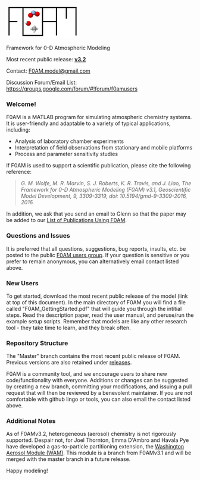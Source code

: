 ![alt text](https://github.com/AirChem/F0AM/blob/master/Docs/F0AMLogo.png "F0AM Logo")

Framework for 0-D Atmospheric Modeling

Most recent public release: [**v3.2**](https://github.com/AirChem/F0AM/releases/latest)

Contact: F0AM.model@gmail.com

Discussion Forum/Email List: https://groups.google.com/forum/#!forum/f0amusers

### Welcome!
F0AM is a MATLAB program for simulating atmospheric chemistry systems. It is user-friendly and adaptable to a variety of typical applications, including:
- Analysis of laboratory chamber experiments
- Interpretation of field observations from stationary and mobile platforms
- Process and parameter sensitivity studies 

If F0AM is used to support a scientific publication, please cite the following reference:

>*G. M. Wolfe, M. R. Marvin, S. J. Roberts, K. R. Travis, and J. Liao, The Framework for 0-D Atmospheric Modeling (F0AM) v3.1, Geoscientific Model Development, 9, 3309-3319, doi: 10.5194/gmd-9-3309-2016, 2016.*

In addition, we ask that you send an email to Glenn so that the paper may be added to our [List of Publications Using F0AM](https://docs.google.com/spreadsheets/d/1fd7mWTzMiWuuqRG9eI9g0iYyt7DymLIVpDv_rArt5Z8/edit#gid=0).

### Questions and Issues
It is preferred that all questions, suggestions, bug reports, insults, etc. be posted to the public [F0AM users group](https://groups.google.com/forum/#!forum/f0amusers). If your question is sensitive or you prefer to remain anonymous, you can alternatively email contact listed above.

### New Users
To get started, download the most recent public release of the model (link at top of this document). In the main directory of F0AM you will find a file called "F0AM_GettingStarted.pdf" that will guide you through the intitial steps. Read the description paper, read the user manual, and peruse/run the example setup scripts. Remember that models are like any other research tool - they take time to learn, and they break often.

### Repository Structure
The "Master" branch contains the most recent public release of F0AM. Previous versions are also retained under [releases](https://github.com/AirChem/F0AM/releases).

F0AM is a community tool, and we encourage users to share new code/functionality with everyone. Additions or changes can be suggested by creating a new branch, committing your modifications, and issuing a pull request that will then be reviewed by a benevolent maintainer. If you are not comfortable with github lingo or tools, you can also email the contact listed above.

### Additional Notes

As of F0AMv3.2, heterogeneous (aerosol) chemistry is not rigorously supported. Despair not, for Joel Thornton, Emma D'Ambro and Havala Pye have developed a gas-to-particle partitioning extension, the [Washington Aerosol Module (WAM)](https://www.atmos.washington.edu/~thornton/washington-aerosol-module). This module is a branch from F0AMv3.1 and will be merged with the master branch in a future release.

Happy modeling!
